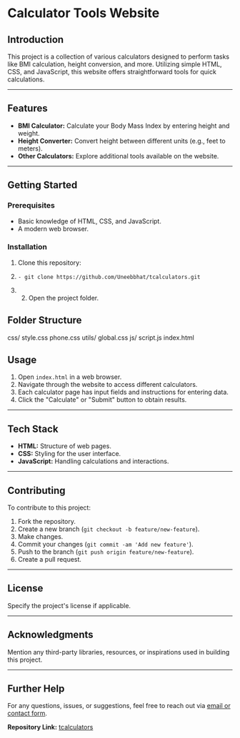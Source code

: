 # Calculator Tools Website

## Introduction
This project is a collection of various calculators designed to perform tasks like BMI calculation, height conversion, and more. Utilizing simple HTML, CSS, and JavaScript, this website offers straightforward tools for quick calculations.

---

## Features
- **BMI Calculator:** Calculate your Body Mass Index by entering height and weight.
- **Height Converter:** Convert height between different units (e.g., feet to meters).
- **Other Calculators:** Explore additional tools available on the website.

---

## Getting Started
### Prerequisites
- Basic knowledge of HTML, CSS, and JavaScript.
- A modern web browser.

### Installation
1. Clone this repository:
2.     - git clone https://github.com/Uneebbhat/tcalculators.git
3. 2. Open the project folder.
## Folder Structure
css/
style.css
phone.css
utils/
global.css
js/
script.js
index.html
## Usage
1. Open `index.html` in a web browser.
2. Navigate through the website to access different calculators.
3. Each calculator page has input fields and instructions for entering data.
4. Click the "Calculate" or "Submit" button to obtain results.

---

## Tech Stack
- **HTML:** Structure of web pages.
- **CSS:** Styling for the user interface.
- **JavaScript:** Handling calculations and interactions.

---

## Contributing
To contribute to this project:
1. Fork the repository.
2. Create a new branch (`git checkout -b feature/new-feature`).
3. Make changes.
4. Commit your changes (`git commit -am 'Add new feature'`).
5. Push to the branch (`git push origin feature/new-feature`).
6. Create a pull request.

---

## License
Specify the project's license if applicable.

---

## Acknowledgments
Mention any third-party libraries, resources, or inspirations used in building this project.

---

## Further Help
For any questions, issues, or suggestions, feel free to reach out via [email or contact form](mailto:your@email.com).

**Repository Link:** [tcalculators](https://github.com/Uneebbhat/tcalculators.git)
